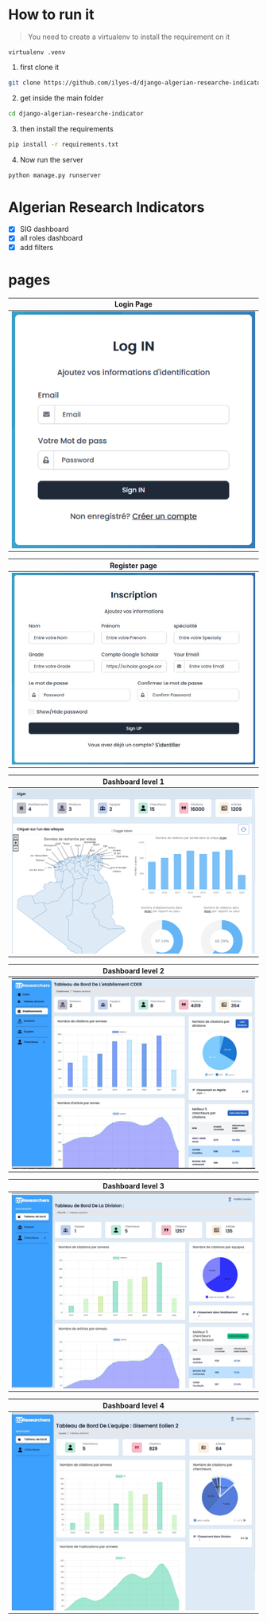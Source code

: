 <!-- # Table of contents  -->

# How to run it 
> You need to create a virtualenv to install the requirement on it 

```
virtualenv .venv 
```
1. first clone it 
```bash
git clone https://github.com/ilyes-d/django-algerian-researche-indicator.git
```
2. get inside the main folder 
```bash
cd django-algerian-researche-indicator
```
3. then install the requirements 
```bash
pip install -r requirements.txt
```
4. Now run the server 
```bash
python manage.py runserver
```
# Algerian Research Indicators 

- [x] SIG dashboard
- [x] all roles dashboard
- [x] add filters

# pages 
|Login Page|
|---|
|![login](./screenshots/login.png)|

|Register page |
|-|
|![register](./screenshots/register.jpg)|

|Dashboard level 1|
|-|
|![dash1](./screenshots/carte.png)|

|Dashboard level 2|
|-|
|![dash2](./screenshots/eta.jpg)|

|Dashboard level 3|
|-|
|![dash2](./screenshots/chef-dic.jpg)|

|Dashboard level 4|
|-|
|![dash2](./screenshots/chef-equiep.jpg)|





